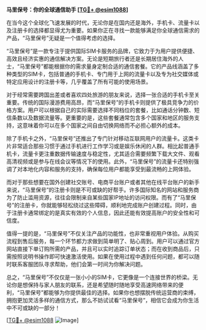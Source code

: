 **马里保号：你的全球通信助手 [[TG💪+ @esim1088](https://t.me/s/esim1088)]**

在当今这个全球化飞速发展的时代，无论你是在国内还是海外，手机卡、流量卡以及注册卡的选择都显得尤为重要。如果你正在寻找一款能够满足你全球通信需求的产品，“马里保号”无疑是一个值得考虑的选择。

“马里保号”是一款专注于提供国际SIM卡服务的品牌，它致力于为用户提供便捷、高效且经济实惠的通信解决方案。无论是短期旅行者还是长期居住海外的人士，“马里保号”都能根据你的需求量身定制合适的通信套餐。它的产品线涵盖了多种类型的SIM卡，包括普通的手机卡、专门用于上网的流量卡以及专为社交媒体或特定应用设计的注册卡等，几乎覆盖了所有可能的使用场景。

对于经常需要跨国出差或者喜欢四处旅游的朋友来说，选择一张合适的手机卡至关重要。传统的国际漫游费用高昂，而“马里保号”的手机卡则提供了极具竞争力的价格方案。用户可以根据自己的实际需要选择不同档位的套餐，比如通话分钟数、短信条数以及数据流量等。更重要的是，这些套餐通常包含多个国家和地区的服务支持，这意味着你可以在多个国家之间自由切换网络而不必担心额外的成本。

除了手机卡之外，“马里保号”还推出了专门针对移动互联网用户的流量卡。这类卡片非常适合那些习惯于通过手机进行工作学习或是娱乐休闲的人群。相比起普通手机卡，流量卡更注重数据传输速度与稳定性，尤其适合需要频繁下载大文件、观看高清视频或是参与在线会议等情况下的使用。此外，“马里保号”的流量卡还特别强调了对本地化内容和服务的支持，确保每位用户都能享受到最流畅的上网体验。

而对于那些想要在国外创建社交账号、电商平台账户或者其他在线平台账户的新手来说，“马里保号”的注册卡则是不可或缺的好帮手。许多国际知名的网站和服务商为了防止滥用资源，往往会限制来自某些国家IP地址的访问权限。而有了“马里保号”的注册卡，你就能够轻松绕过这些障碍，顺利地完成账户创建过程。同时，由于注册卡通常绑定的是真实有效的个人信息，因此还能有效提高账户的安全性和可信度。

值得一提的是，“马里保号”不仅关注产品的功能性，也非常重视用户体验。从购买流程到售后服务，每一个环节都力求做到简单明了、贴心周到。用户可以通过官方网站直接下单订购所需的产品，并且可以实时追踪订单状态；而在收到商品后，只需按照说明书操作即可快速激活使用。如果在使用过程中遇到任何问题，都可以随时联系客服团队寻求帮助，他们会第一时间为你解决问题。

总之，“马里保号”不仅仅是一张小小的SIM卡，它更像是一个连接世界的桥梁。无论你是想保持与家人朋友的联系，还是希望随时随地享受高速网络带来的便利，“马里保号”都能够为你提供最佳的选择。如果你也想摆脱传统运营商的束缚，拥抱更加灵活多样的通信方式，那么不妨试试看“马里保号”，相信它会成为你生活中不可或缺的一部分！

[[TG💪+ @esim1088](https://t.me/s/esim1088) ![Image](https://i.postimg.cc/4NQfJmqS/Snipaste-2025-05-13-00-14-12.png)]